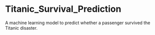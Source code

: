 # Titanic_Survival_Prediction
A machine learning model to predict whether a passenger survived the Titanic disaster.
